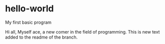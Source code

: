 # hello-world
My first basic program

Hi all,
Myself ace, a new comer in the field of programming.
This is new text added to the readme of the branch.
